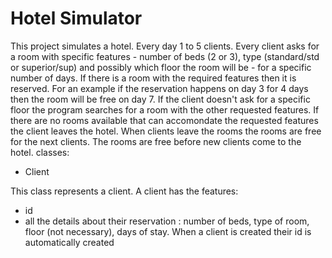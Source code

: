 # Hotel Simulator
This project simulates a hotel. 
Every day 1 to 5 clients. Every client asks for a room with specific features - number of beds (2 or 3), type (standard/std or superior/sup) and possibly which floor the room will be - for a specific number of days. If there is a room with the required features then it is reserved. For an example if the reservation happens on day 3 for 4 days then the room will be free on day 7. If the client doesn't ask for a specific floor the program searches for a room with the other requested features. If there are no rooms available that can accomondate the requested features the client leaves the hotel.
When clients leave the rooms the rooms are free for the next clients. The rooms are free before new clients come to the hotel.
classes:
- Client

This class represents a client. A client has the features:
* id
* all the details about their reservation : number of beds, type of room, floor (not necessary), days of stay.
When a client is created their id is automatically created 
